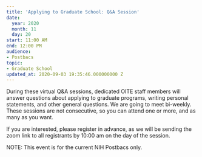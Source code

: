 ```yaml
---
title: 'Applying to Graduate School: Q&A Session'
date:
  year: 2020
  month: 11
  day: 20
start: 11:00 AM
end: 12:00 PM
audience:
- Postbacs
topic:
- Graduate School
updated_at: 2020-09-03 19:35:46.000000000 Z
---
```

During these virtual Q&amp;A sessions, dedicated OITE staff members will
answer questions about applying to graduate programs, writing personal
statements, and other general questions. We are going to meet
bi-weekly.  These sessions are not consecutive, so you can attend one or
more, and as many as you want. 

If you are interested, please register in advance, as we will be sending
the zoom link to all registrants by 10:00 am on the day of the session. 

NOTE: This event is for the current NIH Postbacs only. 
